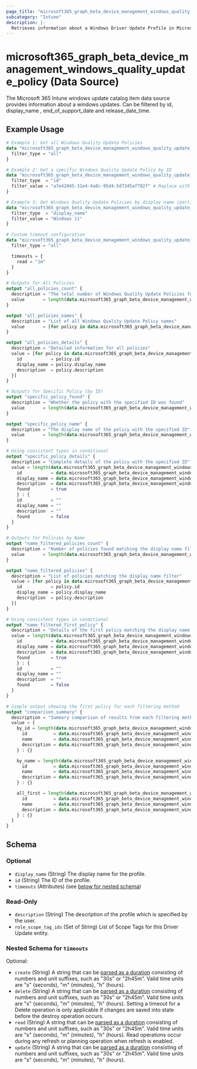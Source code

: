 ```yaml
---
page_title: "microsoft365_graph_beta_device_management_windows_quality_update_policy Data Source - terraform-provider-microsoft365"
subcategory: "Intune"
description: |-
  Retrieves information about a Windows Driver Update Profile in Microsoft Intune.
---
```


# microsoft365_graph_beta_device_management_windows_quality_update_policy (Data Source)

The Microsoft 365 Intune windows update catalog item data source provides information about a windows updates. Can be filtered by
id, display_name , end_of_support_date and release_date_time.

## Example Usage

```terraform
# Example 1: Get all Windows Quality Update Policies
data "microsoft365_graph_beta_device_management_windows_quality_update_policy" "all_policies" {
  filter_type = "all"
}

# Example 2: Get a specific Windows Quality Update Policy by ID
data "microsoft365_graph_beta_device_management_windows_quality_update_policy" "specific_policy" {
  filter_type  = "id"
  filter_value = "a7e42045-31e4-4a8c-95d4-5d7245af782f" # Replace with actual ID
}

# Example 3: Get Windows Quality Update Policies by display name (partial match)
data "microsoft365_graph_beta_device_management_windows_quality_update_policy" "by_name" {
  filter_type  = "display_name"
  filter_value = "Windows 11"
}

# Custom timeout configuration
data "microsoft365_graph_beta_device_management_windows_quality_update_policy" "with_timeout" {
  filter_type = "all"

  timeouts = {
    read = "1m"
  }
}

# Outputs for All Policies
output "all_policies_count" {
  description = "The total number of Windows Quality Update Policies found"
  value       = length(data.microsoft365_graph_beta_device_management_windows_quality_update_policy.all_policies.items)
}

output "all_policies_names" {
  description = "List of all Windows Quality Update Policy names"
  value       = [for policy in data.microsoft365_graph_beta_device_management_windows_quality_update_policy.all_policies.items : policy.display_name]
}

output "all_policies_details" {
  description = "Detailed information for all policies"
  value = [for policy in data.microsoft365_graph_beta_device_management_windows_quality_update_policy.all_policies.items : {
    id           = policy.id
    display_name = policy.display_name
    description  = policy.description
  }]
}

# Outputs for Specific Policy (by ID)
output "specific_policy_found" {
  description = "Whether the policy with the specified ID was found"
  value       = length(data.microsoft365_graph_beta_device_management_windows_quality_update_policy.specific_policy.items) > 0
}

output "specific_policy_name" {
  description = "The display name of the policy with the specified ID"
  value       = length(data.microsoft365_graph_beta_device_management_windows_quality_update_policy.specific_policy.items) > 0 ? data.microsoft365_graph_beta_device_management_windows_quality_update_policy.specific_policy.items[0].display_name : ""
}

# Using consistent types in conditional
output "specific_policy_details" {
  description = "Complete details of the policy with the specified ID"
  value = length(data.microsoft365_graph_beta_device_management_windows_quality_update_policy.specific_policy.items) > 0 ? {
    id           = data.microsoft365_graph_beta_device_management_windows_quality_update_policy.specific_policy.items[0].id
    display_name = data.microsoft365_graph_beta_device_management_windows_quality_update_policy.specific_policy.items[0].display_name
    description  = data.microsoft365_graph_beta_device_management_windows_quality_update_policy.specific_policy.items[0].description
    found        = true
    } : {
    id           = ""
    display_name = ""
    description  = ""
    found        = false
  }
}

# Outputs for Policies by Name
output "name_filtered_policies_count" {
  description = "Number of policies found matching the display name filter"
  value       = length(data.microsoft365_graph_beta_device_management_windows_quality_update_policy.by_name.items)
}

output "name_filtered_policies" {
  description = "List of policies matching the display name filter"
  value = [for policy in data.microsoft365_graph_beta_device_management_windows_quality_update_policy.by_name.items : {
    id           = policy.id
    display_name = policy.display_name
    description  = policy.description
  }]
}

# Using consistent types in conditional
output "name_filtered_first_policy" {
  description = "Details of the first policy matching the display name filter (if any)"
  value = length(data.microsoft365_graph_beta_device_management_windows_quality_update_policy.by_name.items) > 0 ? {
    id           = data.microsoft365_graph_beta_device_management_windows_quality_update_policy.by_name.items[0].id
    display_name = data.microsoft365_graph_beta_device_management_windows_quality_update_policy.by_name.items[0].display_name
    description  = data.microsoft365_graph_beta_device_management_windows_quality_update_policy.by_name.items[0].description
    found        = true
    } : {
    id           = ""
    display_name = ""
    description  = ""
    found        = false
  }
}

# Simple output showing the first policy for each filtering method
output "comparison_summary" {
  description = "Summary comparison of results from each filtering method"
  value = {
    by_id = length(data.microsoft365_graph_beta_device_management_windows_quality_update_policy.specific_policy.items) > 0 ? {
      id          = data.microsoft365_graph_beta_device_management_windows_quality_update_policy.specific_policy.items[0].id
      name        = data.microsoft365_graph_beta_device_management_windows_quality_update_policy.specific_policy.items[0].display_name
      description = data.microsoft365_graph_beta_device_management_windows_quality_update_policy.specific_policy.items[0].description
    } : {}

    by_name = length(data.microsoft365_graph_beta_device_management_windows_quality_update_policy.by_name.items) > 0 ? {
      id          = data.microsoft365_graph_beta_device_management_windows_quality_update_policy.by_name.items[0].id
      name        = data.microsoft365_graph_beta_device_management_windows_quality_update_policy.by_name.items[0].display_name
      description = data.microsoft365_graph_beta_device_management_windows_quality_update_policy.by_name.items[0].description
    } : {}

    all_first = length(data.microsoft365_graph_beta_device_management_windows_quality_update_policy.all_policies.items) > 0 ? {
      id          = data.microsoft365_graph_beta_device_management_windows_quality_update_policy.all_policies.items[0].id
      name        = data.microsoft365_graph_beta_device_management_windows_quality_update_policy.all_policies.items[0].display_name
      description = data.microsoft365_graph_beta_device_management_windows_quality_update_policy.all_policies.items[0].description
    } : {}
  }
}
```

<!-- schema generated by tfplugindocs -->
## Schema

### Optional

- `display_name` (String) The display name for the profile.
- `id` (String) The ID of the profile.
- `timeouts` (Attributes) (see [below for nested schema](#nestedatt--timeouts))

### Read-Only

- `description` (String) The description of the profile which is specified by the user.
- `role_scope_tag_ids` (Set of String) List of Scope Tags for this Driver Update entity.

<a id="nestedatt--timeouts"></a>
### Nested Schema for `timeouts`

Optional:

- `create` (String) A string that can be [parsed as a duration](https://pkg.go.dev/time#ParseDuration) consisting of numbers and unit suffixes, such as "30s" or "2h45m". Valid time units are "s" (seconds), "m" (minutes), "h" (hours).
- `delete` (String) A string that can be [parsed as a duration](https://pkg.go.dev/time#ParseDuration) consisting of numbers and unit suffixes, such as "30s" or "2h45m". Valid time units are "s" (seconds), "m" (minutes), "h" (hours). Setting a timeout for a Delete operation is only applicable if changes are saved into state before the destroy operation occurs.
- `read` (String) A string that can be [parsed as a duration](https://pkg.go.dev/time#ParseDuration) consisting of numbers and unit suffixes, such as "30s" or "2h45m". Valid time units are "s" (seconds), "m" (minutes), "h" (hours). Read operations occur during any refresh or planning operation when refresh is enabled.
- `update` (String) A string that can be [parsed as a duration](https://pkg.go.dev/time#ParseDuration) consisting of numbers and unit suffixes, such as "30s" or "2h45m". Valid time units are "s" (seconds), "m" (minutes), "h" (hours).